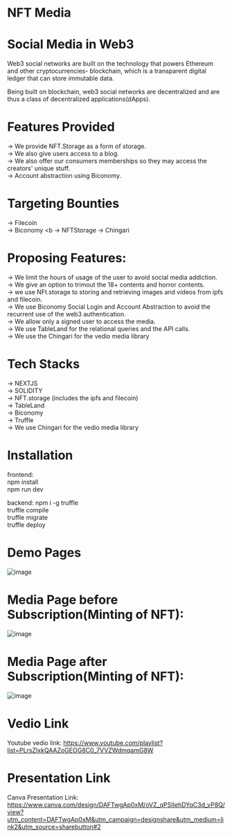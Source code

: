 # NFT Media

# Social Media in Web3

Web3 social networks are built on the technology that powers Ethereum and other cryptocurrencies- blockchain, which is a transparent digital ledger that can store immutable data.

Being built on blockchain, web3 social networks are decentralized and are thus a class of decentralized applications(dApps).

# Features Provided

-> We provide NFT.Storage as a form of storage. <br/>
-> We also give users access to a blog. <br/>
-> We also offer our consumers memberships so they may access the creators' unique stuff. <br/>
-> Account abstraction using Biconomy. <br/>

# Targeting Bounties

-> Filecoin <br/>
-> Biconomy <b
-> NFTStorage
-> Chingari

# Proposing Features:

-> We limit the hours of usage of the user to avoid social media addiction. <br/>
-> We give an option to trimout the 18+ contents and horror contents. <br/>
-> we use NFt.storage to storing and retrieving images and videos from ipfs and filecoin. <br/>
-> We use Biconomy Social Login and Account Abstraction to avoid the recurrent use of the web3 authentication. <br/>
-> We allow only a signed user to access the media. <br/>
-> We use TableLand for the relational queries and the API calls. <br/>
-> We use the Chingari for the vedio media library 

# Tech Stacks

-> NEXTJS <br/>
-> SOLIDITY <br/>
-> NFT.storage (includes the ipfs and filecoin) <br/>
-> TableLand <br/>
-> Biconomy <br/>
-> Truffle <br/>
-> We use Chingari for the vedio media library <br/>

# Installation

frontend: <br/>
npm install <br/>
npm run dev <br/>

backend:
npm i -g truffle <br/>
truffle compile <br/>
truffle migrate <br/>
truffle deploy <br/>

# Demo Pages
![image](https://user-images.githubusercontent.com/88650559/206165691-3cd11787-a98c-40f5-ba7d-bd7395ea105b.png)
# Media Page before Subscription(Minting of NFT):
![image](https://user-images.githubusercontent.com/88650559/206165840-c80f0b96-6c87-41d6-b121-ee96fb6265bb.png)
# Media Page after Subscription(Minting of NFT):
![image](https://user-images.githubusercontent.com/88650559/206165934-37ed534f-b2c4-4def-a3e5-230c0e6909a4.png)

# Vedio Link
Youtube vedio link: https://www.youtube.com/playlist?list=PLrsZIxkQAAZoGEOG8C0_7VVZWdmqamG8W

# Presentation Link
Canva Presentation Link: https://www.canva.com/design/DAFTwgAp0xM/oVZ_qPSIIehDYqC3d_vP8Q/view?utm_content=DAFTwgAp0xM&utm_campaign=designshare&utm_medium=link2&utm_source=sharebutton#2
